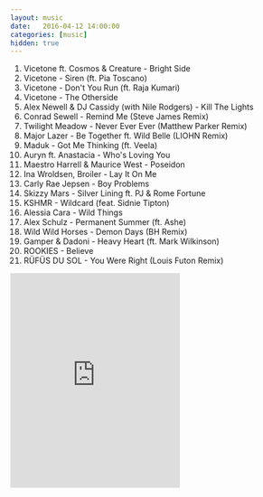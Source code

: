```yaml
---
layout: music
date:   2016-04-12 14:00:00
categories: [music]
hidden: true
---
```

1. Vicetone ft. Cosmos & Creature - Bright Side
2. Vicetone - Siren (ft. Pia Toscano)
3. Vicetone - Don't You Run (ft. Raja Kumari)
4. Vicetone - The Otherside
5. Alex Newell & DJ Cassidy (with Nile Rodgers) - Kill The Lights
6. Conrad Sewell - Remind Me (Steve James Remix)
7. Twilight Meadow - Never Ever Ever (Matthew Parker Remix)
8. Major Lazer - Be Together ft. Wild Belle (LIOHN Remix)
9. Maduk - Got Me Thinking (ft. Veela)
10. Auryn ft. Anastacia - Who's Loving You
11. Maestro Harrell & Maurice West - Poseidon
12. Ina Wroldsen, Broiler - Lay It On Me
13. Carly Rae Jepsen - Boy Problems
14. Skizzy Mars - Silver Lining ft. PJ & Rome Fortune
15. KSHMR - Wildcard (feat. Sidnie Tipton)
16. Alessia Cara - Wild Things
17. Alex Schulz - Permanent Summer (ft. Ashe)
18. Wild Wild Horses - Demon Days (BH Remix)
19. Gamper & Dadoni - Heavy Heart (ft. Mark Wilkinson)
20. ROOKIES - Believe
21. RÜFÜS DU SOL - You Were Right (Louis Futon Remix)

<iframe src="https://embed.spotify.com/?uri=spotify%3Aalbum%3A1fVVnWHdCvIas2Rdmc25Oc" width="300" height="380" frameborder="0" allowtransparency="true"></iframe>